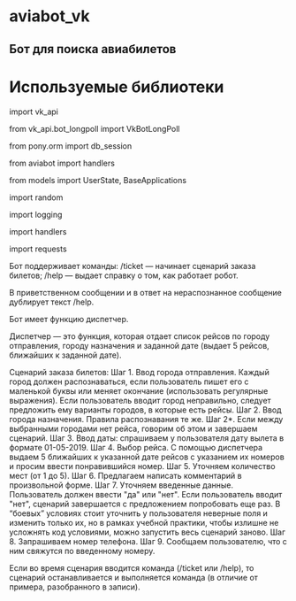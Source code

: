 # aviabot_vk

## Бот для поиска авиабилетов

# Используемые библиотеки 

import vk_api

from vk_api.bot_longpoll import VkBotLongPoll

from pony.orm import db_session

from aviabot import handlers

from models import UserState, BaseApplications

import random

import logging

import handlers

import requests


Бот поддерживает команды:
/ticket — начинает сценарий заказа билетов;
/help — выдает справку о том, как работает робот.

В приветственном сообщении и в ответ на нераспознанное сообщение дублирует текст /help.


Бот имеет функцию диспетчер. 

Диспетчер — это функция, которая отдает список рейсов по городу отправления, городу назначения и заданной дате
(выдает 5 рейсов, ближайших к заданной дате).

Сценарий заказа билетов:
Шаг 1. Ввод города отправления. Каждый город должен распознаваться, если пользователь пишет его с маленькой
буквы или меняет окончание (использовать регулярные выражения). Если пользователь вводит город неправильно,
следует предложить ему варианты городов, в которые есть рейсы.
Шаг 2. Ввод города назначения. Правила распознавания те же.
Шаг 2*. Если между выбранными городами нет рейса, говорим об этом и завершаем сценарий.
Шаг 3. Ввод даты: спрашиваем у пользователя дату вылета в формате 01-05-2019.
Шаг 4. Выбор рейса. С помощью диспетчера выдаем 5 ближайших к указанной дате рейсов с указанием их номеров и
просим ввести понравившийся номер.
Шаг 5. Уточняем количество мест (от 1 до 5).
Шаг 6. Предлагаем написать комментарий в произвольной форме.
Шаг 7. Уточняем введенные данные. Пользователь должен ввести "да" или "нет". Если пользователь вводит "нет",
сценарий завершается с предложением попробовать еще раз. В “боевых” условиях стоит уточнить у пользователя
неверные поля и изменить только их, но в рамках учебной практики, чтобы излишне не усложнять код условиями,
можно запустить весь сценарий заново.
Шаг 8. Запрашиваем номер телефона.
Шаг 9. Сообщаем пользователю, что с ним свяжутся по введенному номеру.

Если во время сценария вводится команда (/ticket или /help), то сценарий останавливается и выполняется команда
(в отличие от примера, разобранного в записи).

